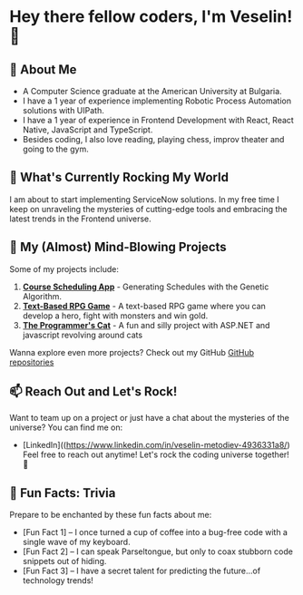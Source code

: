 # Hey there fellow coders, I'm Veselin! 👋

## 🚀 About Me
- A Computer Science graduate at the American University at Bulgaria.
- I have a 1 year of experience implementing Robotic Process Automation solutions with UIPath.
- I have a 1 year of experience in Frontend Development with React, React Native, JavaScript and TypeScript.
- Besides coding, I also love reading, playing chess, improv theater and going to the gym.

## 🌱 What's Currently Rocking My World
I am about to start implementing ServiceNow solutions. In my free time I keep on unraveling the mysteries of cutting-edge tools and embracing the latest trends in the Frontend universe.

## 💼 My (Almost) Mind-Blowing Projects
Some of my projects include:

1. **[Course Scheduling App](https://github.com/VeselinMetodiev/CourseSchedulingApp)** - Generating Schedules with the Genetic Algorithm.
2. **[Text-Based RPG Game](https://github.com/VeselinMetodiev/Text-Based-RPG-Hero-Game)** - A text-based RPG game where you can develop a hero, fight with monsters and win gold.
3. **[The Programmer's Cat](https://github.com/VeselinMetodiev/TheProgrammersCat)** - A fun and silly project with ASP.NET and javascript revolving around cats

Wanna explore even more projects? Check out my GitHub [GitHub repositories](link-to-github-repositories)

## 📫 Reach Out and Let's Rock!
Want to team up on a project or just have a chat about the mysteries of the universe? You can find me on:

- [LinkedIn]((https://www.linkedin.com/in/veselin-metodiev-4936331a8/) Feel free to reach out anytime! Let's rock the coding universe together! 🚀

## 🌟 Fun Facts: Trivia 
Prepare to be enchanted by these fun facts about me:

- [Fun Fact 1] – I once turned a cup of coffee into a bug-free code with a single wave of my keyboard.
- [Fun Fact 2] – I can speak Parseltongue, but only to coax stubborn code snippets out of hiding.
- [Fun Fact 3] – I have a secret talent for predicting the future...of technology trends!

